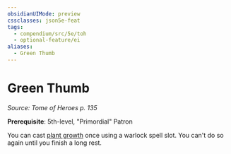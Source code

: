 ```yaml
---
obsidianUIMode: preview
cssclasses: json5e-feat
tags:
  - compendium/src/5e/toh
  - optional-feature/ei
aliases:
  - Green Thumb
---
```

# Green Thumb
*Source: Tome of Heroes p. 135*  

**Prerequisite**: 5th-level, "Primordial" Patron

You can cast [plant growth](2-Mechanics/CLI/spells/plant-growth.md) once using a warlock spell slot. You can't do so again until you finish a long rest.